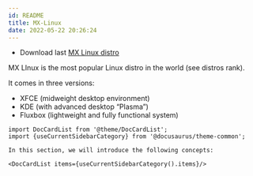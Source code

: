 ```yaml
---
id: README
title: MX-Linux
date: 2022-05-22 20:26:24
---
```


- Download last [MX Linux distro](https://mxlinux.org/mx-linux-blog/)

MX LInux is the most popular Linux distro in the world (see distros rank).

It comes in three versions:

- XFCE (midweight desktop environment)
- KDE (with advanced desktop “Plasma”)
- Fluxbox (lightweight and fully functional system)

```mdx-code-block
import DocCardList from '@theme/DocCardList';
import {useCurrentSidebarCategory} from '@docusaurus/theme-common';

In this section, we will introduce the following concepts:

<DocCardList items={useCurrentSidebarCategory().items}/>
```
